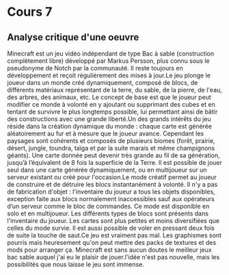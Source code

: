 # Cours 7
## Analyse critique d'une oeuvre

Minecraft est un jeu vidéo indépendant de type Bac à sable (construction complètement libre) développé par Markus Persson, plus connu sous le pseudonyme de Notch par la communauté. Il reste toujours en développement et reçoit régulièrement des mises à jour.Le jeu plonge le joueur dans un monde créé dynamiquement, composé de blocs, de différents matériaux représentant de la terre, du sable, de la pierre, de l'eau, des arbres, des animaux, etc. Le concept de base est que le joueur peut modifier ce monde à volonté en y ajoutant ou supprimant des cubes et en tentant de survivre le plus longtemps possible, lui permettant ainsi de bâtir des constructions avec une grande liberté.Un des grands intérêts du jeu réside dans la création dynamique du monde : chaque carte est générée aléatoirement au fur et à mesure que le joueur avance. Cependant les paysages sont cohérents et composés de plusieurs biomes (forêt, prairie, désert, jungle, toundra, taïga et par la suite marais et même champignons géants). Une carte donnée peut devenir très grande au fil de sa génération, jusqu’à l’équivalent de 8 fois la superficie de la Terre. Il est possible de jouer seul dans une carte générée dynamiquement, ou en multijoueur sur un serveur existant ou créé pour l'occasion.Le mode créatif permet au joueur de construire et de détruire les blocs instantanément à volonté. Il n'y a pas de fabrication d'objet : l'inventaire du joueur a tous les objets disponibles, exception faite aux blocs normalement inaccessibles sauf aux opérateurs d’un serveur comme le bloc de commandes. Ce mode est disponible en solo et en multijoueur. Les différents types de blocs sont présents dans l'inventaire du joueur. Les cartes sont plus petites et moins diversifiées que celles du mode survie. Il est aussi possible de voler en pressant deux fois de suite la touche de saut.Ce jeu est vraiment pas mal. Les graphismes sont pourris mais heuresement qu'on peut mettre des packs de textures et des mods pour arranger ça. Minecraft est sans aucun doutes le meilleur jeux bac sable auquel j'ai eu le plaisir de jouer.l'idée n'est pas nouvelle, mais les possibilités que nous laisse le jeu sont immense.
